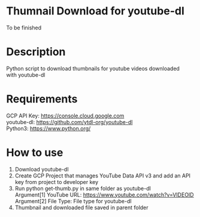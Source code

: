 # Thumnail Download for youtube-dl

To be finished

# Description <br />
Python script to download thumbnails for youtube videos downloaded <br />
with youtube-dl 

# Requirements <br />
GCP API Key: https://console.cloud.google.com  <br />
youtube-dl: https://github.com/ytdl-org/youtube-dl <br />
Python3: https://www.python.org/

# How to use
1. Download youtube-dl
2. Create GCP Project that manages YouTube Data API v3 and add an API key from project to developer key
3. Run python get-thumb.py in same folder as youtube-dl  <br />
   Argument[1] YouTube URL: https://www.youtube.com/watch?v=VIDEOID <br />
   Argument[2] File Type: File type for youtube-dl <br />
4. Thumbnail and downloaded file saved in parent folder

 


